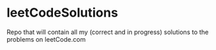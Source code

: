# leetCodeSolutions
Repo that will contain all my (correct and in progress) solutions to the problems on leetCode.com
